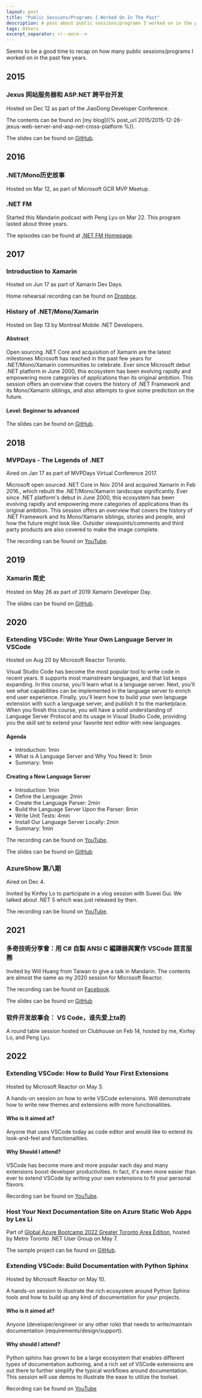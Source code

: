 ```yaml
---
layout: post
title: "Public Sessions/Programs I Worked On In The Past"
description: A post about public sessions/programs I worked on in the past few years.
tags: Others
excerpt_separator: <!--more-->
---
```

Seems to be a good time to recap on how many public sessions/programs I worked on in the past few years.
<!--more-->

## 2015

### Jexus 网站服务器和 ASP.NET 跨平台开发

Hosted on Dec 12 as part of the JiaoDong Developer Conference.

The contents can be found on [my blog]({% post_url 2015/2015-12-26-jexus-web-server-and-asp-net-cross-platform %}).

The slides can be found on [GitHub](https://github.com/lextm/slides/raw/master/JexusManager%20cn.pptx).

## 2016

### .NET/Mono历史故事

Hosted on Mar 12, as part of Microsoft GCR MVP Meetup.

### .NET FM

Started this Mandarin podcast with Peng Lyu on Mar 22. This program lasted about three years.

The episodes can be found at [.NET FM Homepage](https://podcast.dotnet.fm).

## 2017

### Introduction to Xamarin

Hosted on Jun 17 as part of Xamarin Dev Days.

Home rehearsal recording can be found on [Dropbox](https://www.dropbox.com/s/ollduu14h6cotpt/Introduction.m4a?dl=0).

### History of .NET/Mono/Xamarin

Hosted on Sep 13 by Montreal Mobile .NET Developers.

#### Abstract

Open sourcing .NET Core and acquisition of Xamarin are the latest milestones Microsoft has reached in the past few years for .NET/Mono/Xamarin communities to celebrate. Ever since Microsoft debut .NET platform in June 2000, this ecosystem has been evolving rapidly and empowering more categories of applications than its original ambition. This session offers an overview that covers the history of .NET Framework and its Mono/Xamarin siblings, and also attempts to give some prediction on the future.

#### Level: Beginner to advanced

The slides can be found on [GitHub](https://github.com/lextm/booksamples/blob/master/History_DotNet_Mono_en.pptx).

## 2018

### MVPDays - The Legends of .NET

Aired on Jan 17 as part of MVPDays Virtual Conference 2017.

Microsoft open sourced .NET Core in Nov 2014 and acquired Xamarin in Feb 2016., which rebuilt the .NET/Mono/Xamarin landscape significantly. Ever since .NET platform's debut in June 2000, this ecosystem has been evolving rapidly and empowering more categories of applications than its original ambition. This session offers an overview that covers the history of .NET Framework and its Mono/Xamarin siblings, stories and people, and how the future might look like. Outsider viewpoints/comments and third party products are also covered to make the image complete.

The recording can be found on [YouTube](https://www.youtube.com/watch?v=UtJ4N_SraCQ&t=1s).

## 2019

### Xamarin 简史

Hosted on May 26 as part of 2019 Xamarin Developer Day.

The slides can be found on [GitHub](https://github.com/lextm/slides/raw/master/xamarin-history.pptx).

## 2020

### Extending VSCode: Write Your Own Language Server in VSCode

Hosted on Aug 20 by Microsoft Reactor Toronto.

Visual Studio Code has become the most popular tool to write code in recent years. It supports most mainstream languages, and that list keeps expanding. In this course, you'll learn what is a language server. Next, you'll see what capabilities can be implemented in the language server to enrich end user experience. Finally, you'll learn how to build your own language extension with such a language server, and publish it to the marketplace. When you finish this course, you will have a solid understanding of Language Server Protocol and its usage in Visual Studio Code, providing you the skill set to extend your favorite text editor with new languages.

#### Agenda

* Introduction: 1min
* What is A Language Server and Why You Need It: 5min
* Summary: 1min

#### Creating a New Language Server

* Introduction: 1min
* Define the Language: 2min
* Create the Language Parser: 2min
* Build the Language Server Upon the Parser: 8min
* Write Unit Tests: 4min
* Install Our Language Server Locally: 2min
* Summary: 1min

The recording can be found on [YouTube](https://www.youtube.com/watch?v=H0p7tcUuJm0&t=1s).

The slides can be found on [GitHub](https://github.com/lextm/slides/blob/master/write-your-own-language-server.pdf)

### AzureShow 第八期

Aired on Dec 4.

Invited by Kinfey Lo to participate in a vlog session with Suwei Gui. We talked about .NET 5 which was just released by then.

The recording can be found on [YouTube](https://www.youtube.com/watch?v=cLxBHno83Zk).

## 2021

### 多奇技術分享會：用 C# 自製 ANSI C 編譯器與實作 VSCode 語言服務

Invited by Will Huang from Taiwan to give a talk in Mandarin. The contents are almost the same as my 2020 session for Microsoft Reactor.

The recording can be found on [Facebook](https://fb.watch/i35Ol1F5gx/).

The slides can be found on [GitHub](https://github.com/lextm/slides/raw/master/write-your-own-language-server-tw.pptx)

### 软件开发故事会： VS Code，谁先爱上ta的

A round table session hosted on Clubhouse on Feb 14, hosted by me, Kinfey Lo, and Peng Lyu.

## 2022

### Extending VSCode: How to Build Your First Extensions

Hosted by Microsoft Reactor on May 3.

A hands-on session on how to write VSCode extensions. Will demonstrate how to write new themes and extensions with more functionalities.

#### Who is it aimed at?

Anyone that uses VSCode today as code editor and would like to extend its look-and-feel and functionalities.

#### Why Should I attend?

VSCode has become more and more popular each day and many extensions boost developer productivities. In fact, it's even more easier than ever to extend VSCode by writing your own extensions to fit your personal flavors.

Recording can be found on [YouTube](https://www.youtube.com/watch?v=hE4F3LNxu4o&t=1s).

### Host Your Next Documentation Site on Azure Static Web Apps by Lex Li

Part of [Global Azure Bootcamp 2022 Greater Toronto Area Edition](https://www.meetup.com/metrotorontoug/events/283781596/), hosted by Metro Toronto .NET User Group on May 7.

The sample project can be found on [GitHub](https://github.com/lextm/azurebootcamp).

### Extending VSCode: Build Documentation with Python Sphinx

Hosted by Microsoft Reactor on May 10.

A hands-on session to illustrate the rich ecosystem around Python Sphinx tools and how to build up any kind of documentation for your projects. 

#### Who is it aimed at?

Anyone (developer/engineer or any other role) that needs to write/maintain documentation (requirements/design/support). 

#### Why should I attend?

Python sphinx has grown to be a large ecosystem that enables different types of documentation authoring, and a rich set of VSCode extensions are out there to further simplify the typical workflows around documentation. This session will use demos to illustrate the ease to utilize the toolset.

Recording can be found on [YouTube](https://www.youtube.com/watch?v=v2nLuDpigDA)
